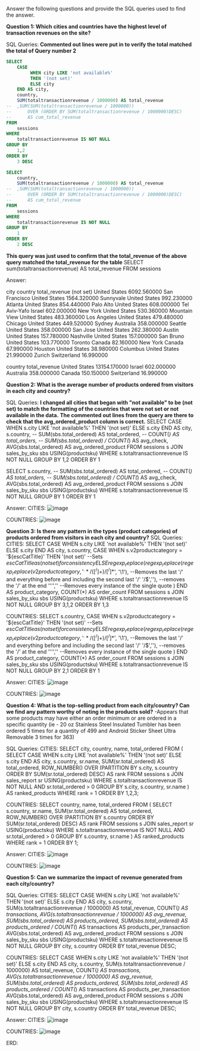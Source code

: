 Answer the following questions and provide the SQL queries used to find the answer.

    
**Question 1: Which cities and countries have the highest level of transaction revenues on the site?**

SQL Queries:
**Commented out lines were put in to verify the total matched the total of Query number 2**
```SQL
SELECT	
    CASE	
         WHEN city LIKE 'not available%'
         THEN '(not set)'
         ELSE city
    END AS city,
	country,
	SUM(totaltransactionrevenue / 1000000) AS total_revenue
--	,SUM(SUM(totaltransactionrevenue / 1000000)) 
--		OVER (ORDER BY SUM(totaltransactionrevenue / 1000000)DESC)
--		AS cum_total_revenue
FROM
	sessions
WHERE
	totaltransactionrevenue IS NOT NULL
GROUP BY
	1,2
ORDER BY
	3 DESC
```

```SQL
SELECT	
	country,
	SUM(totaltransactionrevenue / 1000000) AS total_revenue
--	,SUM(SUM(totaltransactionrevenue / 1000000)) 
--		OVER (ORDER BY SUM(totaltransactionrevenue / 1000000)DESC)
--		AS cum_total_revenue
FROM
	sessions
WHERE
	totaltransactionrevenue IS NOT NULL
GROUP BY
	1
ORDER BY
	2 DESC
```


**This query was just used to confirm that the total_revenue of the above query matched the total_revenue for the table**
SELECT
	sum(totaltransactionrevenue) AS total_revenue
FROM
	sessions

Answer:

city	                            country	        total_revenue
(not set)	                        United States	6092.560000
San Francisco	                    United States	1564.320000
Sunnyvale	                        United States	992.230000
Atlanta	                            United States	854.440000
Palo Alto	                        United States	608.000000
Tel Aviv-Yafo	                    Israel	        602.000000
New York	                        United States	530.360000
Mountain View	                    United States	483.360000
Los Angeles	                        United States	479.480000
Chicago	                            United States	449.520000
Sydney	                            Australia	    358.000000
Seattle	                            United States	358.000000
San Jose	                        United States	262.380000
Austin	                            United States	157.780000
Nashville	                        United States	157.000000
San Bruno	                        United States	103.770000
Toronto	                            Canada	        82.160000
New York	                        Canada	        67.990000
Houston	                            United States	38.980000
Columbus	                        United States	21.990000
Zurich	                            Switzerland	    16.990000

country	            total_revenue
United States	    13154.170000
Israel	            602.000000
Australia	        358.000000
Canada	            150.150000
Switzerland	        16.990000




**Question 2: What is the average number of products ordered from visitors in each city and country?**


SQL Queries:
**I changed all cities that began with "not available" to be (not set) to match the formatting of the countries that were not set or not available in the data.**
**The commented out lines from the query are there to check that the avg_ordered_product column is correct.**
SELECT
    CASE	
         WHEN s.city LIKE 'not available%'
         THEN '(not set)'
         ELSE s.city
    END AS city,
	s.country,
--	SUM(sbs.total_ordered) AS total_ordered,
--	COUNT(*) AS total_orders,
--	SUM(sbs.total_ordered) / COUNT(*) AS avg_check,
	AVG(sbs.total_ordered) AS avg_ordered_product
FROM
	sessions s
JOIN
	sales_by_sku sbs USING(productsku) 
WHERE
	s.totaltransactionrevenue IS NOT NULL
GROUP BY
	1,2
ORDER BY
	1

SELECT
	s.country,
--	SUM(sbs.total_ordered) AS total_ordered,
--	COUNT(*) AS total_orders,
--	SUM(sbs.total_ordered) / COUNT(*) AS avg_check,
	AVG(sbs.total_ordered) AS avg_ordered_product
FROM
	sessions s
JOIN
	sales_by_sku sbs USING(productsku) 
WHERE
	s.totaltransactionrevenue IS NOT NULL
GROUP BY
	1
ORDER BY
	1


Answer:
CITIES:
![image](https://github.com/user-attachments/assets/2fec20e4-0502-46ed-a294-7f062aba028d)




COUNTRIES:
![image](https://github.com/user-attachments/assets/91b1911a-6118-4ead-8b47-8c0d76998cfd)




**Question 3: Is there any pattern in the types (product categories) of products ordered from visitors in each city and country?**
SQL Queries:
CITIES:
SELECT
	CASE
		WHEN s.city LIKE 'not available%'
		THEN '(not set)'
		ELSE s.city
	END AS city,
	s.country,
	CASE
		WHEN s.v2productcategory = '${escCatTitle}' 
		THEN '(not set)'		--Sets ${escCatTitle} as (not set) for consistency
		ELSE regexp_replace(
			regexp_replace(
				regexp_replace(v2productcategory, '^.*/([^/]+)/[^/]*$', '\1'), --Removes the last '/' and everything before and including the second last '/'
				'/$',''),		--removes the '/' at the end
			'''',''		--Removes every instance of the single quote
			)
	END AS product_category,
	COUNT(*) AS order_count
FROM
	sessions s
JOIN
	sales_by_sku sbs USING(productsku)
WHERE
	s.totaltransactionrevenue IS NOT NULL
GROUP BY
	3,1,2
ORDER BY
	1,3

COUNTRIES:
SELECT
	s.country,
	CASE
		WHEN s.v2productcategory = '${escCatTitle}' 
		THEN '(not set)'		--Sets ${escCatTitle} as (not set) for consistency
		ELSE regexp_replace(
			regexp_replace(
				regexp_replace(v2productcategory, '^.*/([^/]+)/[^/]*$', '\1'), --Removes the last '/' and everything before and including the second last '/'
				'/$',''),		--removes the '/' at the end
			'''',''		--Removes every instance of the single quote
			)
	END AS product_category,
	COUNT(*) AS order_count
FROM
	sessions s
JOIN
	sales_by_sku sbs USING(productsku)
WHERE
	s.totaltransactionrevenue IS NOT NULL
GROUP BY
	2,1
ORDER BY
	1

 
Answer:
CITIES:
![image](https://github.com/user-attachments/assets/8366b918-0121-4883-b5ef-ed334ccc3eb7)




COUNTRIES:
![image](https://github.com/user-attachments/assets/0e4d9d16-da83-4364-970b-cf2f21d330c6)





**Question 4: What is the top-selling product from each city/country? Can we find any pattern worthy of noting in the products sold?**
-Appears that some products may have either an order minimum or are ordered in a specific quantity (ie - 20 oz Stainless Steel Insulated Tumbler has been ordered 5 times for a quantity of 499 and Android Sticker Sheet Ultra Removable 3 times for 363)

SQL Queries:
CITIES:
SELECT
    city,
    country,
    name,
    total_ordered
FROM (
    SELECT
        CASE
            WHEN s.city LIKE 'not available%'
            THEN '(not set)'
            ELSE s.city
        END AS city,
        s.country,
        sr.name,
        SUM(sr.total_ordered) AS total_ordered,
        ROW_NUMBER() OVER (PARTITION BY s.city, s.country ORDER BY SUM(sr.total_ordered) DESC) AS rank
    FROM
        sessions s
    JOIN
        sales_report sr USING(productsku)
	WHERE
		s.totaltransactionrevenue IS NOT NULL
		AND sr.total_ordered > 0
    GROUP BY
        s.city, s.country, sr.name
) AS ranked_products
WHERE 
	rank = 1
ORDER BY
    1,2,3;

COUNTRIES:
SELECT
    country,
    name,
    total_ordered
FROM (
    SELECT
        s.country,
        sr.name,
        SUM(sr.total_ordered) AS total_ordered,
        ROW_NUMBER() OVER (PARTITION BY s.country ORDER BY SUM(sr.total_ordered) DESC) AS rank
    FROM
        sessions s
    JOIN
        sales_report sr USING(productsku)
	WHERE
		s.totaltransactionrevenue IS NOT NULL
		AND sr.total_ordered > 0
    GROUP BY
        s.country, sr.name
) AS ranked_products
WHERE 
	rank = 1
ORDER BY
    1;

Answer:
CITIES:
![image](https://github.com/user-attachments/assets/1a13b253-f435-4f7b-9fd4-f823f0e77ba8)



COUNTRIES:
![image](https://github.com/user-attachments/assets/3da88d54-64cc-411c-b92f-f7e78338d755)








**Question 5: Can we summarize the impact of revenue generated from each city/country?**

SQL Queries:
CITIES:
SELECT
    CASE
        WHEN s.city LIKE 'not available%'
        THEN '(not set)'
        ELSE s.city
    END AS city,
    s.country,
    SUM(s.totaltransactionrevenue / 1000000) AS total_revenue,
    COUNT(*) AS transactions,
    AVG(s.totaltransactionrevenue / 1000000) AS avg_revenue,
    SUM(sbs.total_ordered) AS products_ordered,
    SUM(sbs.total_ordered) AS products_ordered / COUNT(*) AS transactions AS products_per_transaction
    AVG(sbs.total_ordered) AS avg_ordered_product
FROM
    sessions s
JOIN
    sales_by_sku sbs USING(productsku)
WHERE
    s.totaltransactionrevenue IS NOT NULL
GROUP BY
    city, s.country
ORDER BY
    total_revenue DESC;

COUNTRIES:
SELECT
    CASE
        WHEN s.city LIKE 'not available%'
        THEN '(not set)'
        ELSE s.city
    END AS city,
    s.country,
    SUM(s.totaltransactionrevenue / 1000000) AS total_revenue,
    COUNT(*) AS transactions,
    AVG(s.totaltransactionrevenue / 1000000) AS avg_revenue,
    SUM(sbs.total_ordered) AS products_ordered,
    SUM(sbs.total_ordered) AS products_ordered / COUNT(*) AS transactions AS products_per_transaction
    AVG(sbs.total_ordered) AS avg_ordered_product
FROM
    sessions s
JOIN
    sales_by_sku sbs USING(productsku)
WHERE
    s.totaltransactionrevenue IS NOT NULL
GROUP BY
    city, s.country
ORDER BY
    total_revenue DESC;
    
Answer:
CITIES:
![image](https://github.com/user-attachments/assets/f4da67c1-310a-4879-add9-d7a0ac816be4)

COUNTRIES:
![image](https://github.com/user-attachments/assets/36aa5d92-b283-4930-a0ca-4b53c4243015)




ERD:




